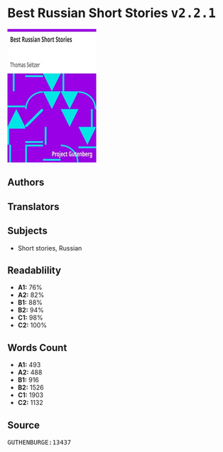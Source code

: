 # Best Russian Short Stories <kbd>v2.2.1</kbd>

![](./cover.medium.jpg "")

## Authors



## Translators



## Subjects


 - Short stories, Russian

## Readablility


 - **A1:** 76%
 - **A2:** 82%
 - **B1:** 88%
 - **B2:** 94%
 - **C1:** 98%
 - **C2:** 100%

## Words Count


 - **A1:** 493
 - **A2:** 488
 - **B1:** 916
 - **B2:** 1526
 - **C1:** 1903
 - **C2:** 1132

## Source


<kbd>GUTHENBURGE:13437</kbd>
